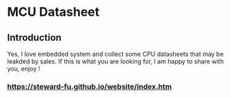 # MCU Datasheet
## Introduction
Yes, I love embedded system and collect some CPU datasheets that may be leakded by sales. If this is what you are looking for, I am happy to share with you, enjoy !

### https://steward-fu.github.io/website/index.htm
